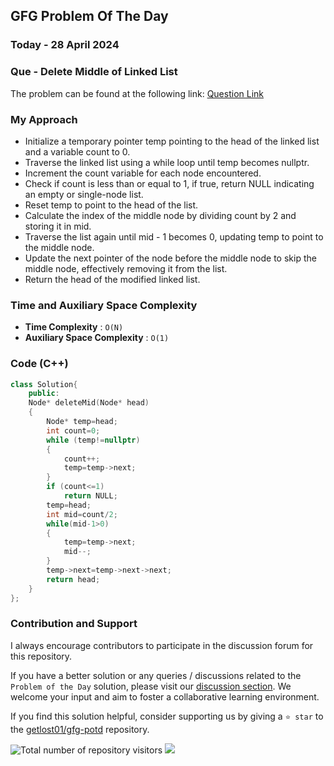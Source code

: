 ## GFG Problem Of The Day

### Today - 28 April 2024
### Que - Delete Middle of Linked List
The problem can be found at the following link: [Question Link](https://www.geeksforgeeks.org/problems/delete-middle-of-linked-list/1)

### My Approach
- Initialize a temporary pointer temp pointing to the head of the linked list and a variable count to 0.
- Traverse the linked list using a while loop until temp becomes nullptr.
- Increment the count variable for each node encountered.
- Check if count is less than or equal to 1, if true, return NULL indicating an empty or single-node list.
- Reset temp to point to the head of the list.
- Calculate the index of the middle node by dividing count by 2 and storing it in mid.
- Traverse the list again until mid - 1 becomes 0, updating temp to point to the middle node.
- Update the next pointer of the node before the middle node to skip the middle node, effectively removing it from the list.
- Return the head of the modified linked list.

### Time and Auxiliary Space Complexity

- **Time Complexity** : `O(N)`
- **Auxiliary Space Complexity** : `O(1)`

### Code (C++)

```cpp
class Solution{
    public:
    Node* deleteMid(Node* head)
    {
        Node* temp=head;
        int count=0;
        while (temp!=nullptr)
        {
            count++;
            temp=temp->next;
        }
        if (count<=1)
            return NULL;
        temp=head;
        int mid=count/2;
        while(mid-1>0)
        {
            temp=temp->next;
            mid--;
        }
        temp->next=temp->next->next;
        return head;
    }
};
```

### Contribution and Support

I always encourage contributors to participate in the discussion forum for this repository.

If you have a better solution or any queries / discussions related to the `Problem of the Day` solution, please visit our [discussion section](https://github.com/getlost01/gfg-potd/discussions). We welcome your input and aim to foster a collaborative learning environment.

If you find this solution helpful, consider supporting us by giving a `⭐ star` to the [getlost01/gfg-potd](https://github.com/getlost01/gfg-potd) repository.

![Total number of repository visitors](https://komarev.com/ghpvc/?username=gl01potdgfg&color=blue&&label=Visitors)
![](https://hit.yhype.me/github/profile?user_id=79409258)

